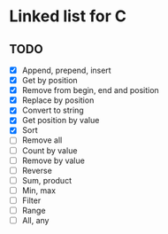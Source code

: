 # Linked list for C

## TODO
- [x] Append, prepend, insert
- [x] Get by position
- [x] Remove from begin, end and position
- [x] Replace by position
- [x] Convert to string
- [x] Get position by value
- [x] Sort
- [ ] Remove all
- [ ] Count by value
- [ ] Remove by value
- [ ] Reverse
- [ ] Sum, product
- [ ] Min, max
- [ ] Filter
- [ ] Range
- [ ] All, any
